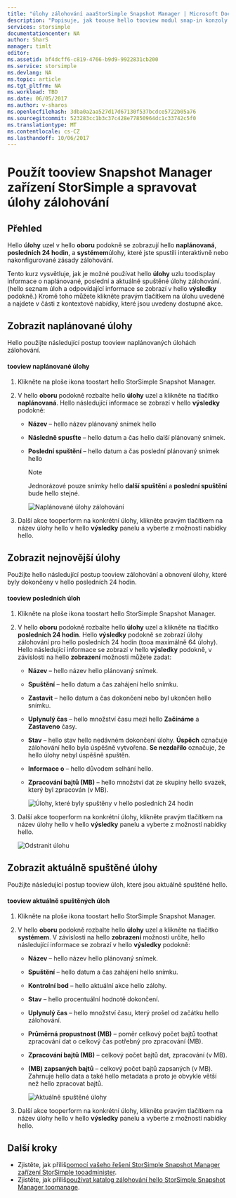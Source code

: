 ```yaml
---
title: "úlohy zálohování aaaStorSimple Snapshot Manager | Microsoft Docs"
description: "Popisuje, jak toouse hello tooview modul snap-in konzoly MMC Snapshot Manager zařízení StorSimple a spravovat naplánované, aktuálně spuštěné a dokončené úlohy zálohování."
services: storsimple
documentationcenter: NA
author: SharS
manager: timlt
editor: 
ms.assetid: bf4dcff6-c819-4766-b9d9-9922831cb200
ms.service: storsimple
ms.devlang: NA
ms.topic: article
ms.tgt_pltfrm: NA
ms.workload: TBD
ms.date: 06/05/2017
ms.author: v-sharos
ms.openlocfilehash: 3dba0a2aa527d17d67130f537bcdce5722b05a76
ms.sourcegitcommit: 523283cc1b3c37c428e77850964dc1c33742c5f0
ms.translationtype: MT
ms.contentlocale: cs-CZ
ms.lasthandoff: 10/06/2017
---
```

# <a name="use-storsimple-snapshot-manager-tooview-and-manage-backup-jobs"></a>Použít tooview Snapshot Manager zařízení StorSimple a spravovat úlohy zálohování

## <a name="overview"></a>Přehled
Hello **úlohy** uzel v hello **oboru** podokně se zobrazují hello **naplánovaná**, **posledních 24 hodin**, a **systémem**úlohy, které jste spustili interaktivně nebo nakonfigurované zásady zálohování. 

Tento kurz vysvětluje, jak je možné používat hello **úlohy** uzlu toodisplay informace o naplánované, poslední a aktuálně spuštěné úlohy zálohování. (hello seznam úloh a odpovídající informace se zobrazí v hello **výsledky** podokně.) Kromě toho můžete klikněte pravým tlačítkem na úlohu uvedené a najdete v části z kontextové nabídky, které jsou uvedeny dostupné akce.

## <a name="view-scheduled-jobs"></a>Zobrazit naplánované úlohy
Hello použijte následující postup tooview naplánovaných úlohách zálohování.

#### <a name="tooview-scheduled-jobs"></a>tooview naplánované úlohy
1. Klikněte na ploše ikona toostart hello StorSimple Snapshot Manager. 
2. V hello **oboru** podokně rozbalte hello **úlohy** uzel a klikněte na tlačítko **naplánovaná**. Hello následující informace se zobrazí v hello **výsledky** podokně:
   
   * **Název** – hello název plánovaný snímek hello
   * **Následně spusťte** – hello datum a čas hello další plánovaný snímek.
   * **Poslední spuštění** – hello datum a čas poslední plánovaný snímek hello
     
     > [!NOTE]
     > Jednorázové pouze snímky hello **další spuštění** a **poslední spuštění** bude hello stejné.
     
     ![Naplánované úlohy zálohování](./media/storsimple-snapshot-manager-manage-backup-jobs/HCS_SSM_Jobs_scheduled.png) 
3. Další akce tooperform na konkrétní úlohy, klikněte pravým tlačítkem na název úlohy hello v hello **výsledky** panelu a vyberte z možností nabídky hello.

## <a name="view-recent-jobs"></a>Zobrazit nejnovější úlohy
Použijte hello následující postup tooview zálohování a obnovení úlohy, které byly dokončeny v hello posledních 24 hodin.

#### <a name="tooview-recent-jobs"></a>tooview posledních úloh
1. Klikněte na ploše ikona toostart hello StorSimple Snapshot Manager.
2. V hello **oboru** podokně rozbalte hello **úlohy** uzel a klikněte na tlačítko **posledních 24 hodin**. Hello **výsledky** podokně se zobrazí úlohy zálohování pro hello posledních 24 hodin (tooa maximálně 64 úlohy). Hello následující informace se zobrazí v hello **výsledky** podokně, v závislosti na hello **zobrazení** možnosti můžete zadat:
   
   * **Název** – hello název hello plánovaný snímek.
   * **Spuštění** – hello datum a čas zahájení hello snímku.
   * **Zastavit** – hello datum a čas dokončení nebo byl ukončen hello snímku.
   * **Uplynulý čas** – hello množství času mezi hello **Začínáme** a **Zastaveno** časy.
   * **Stav** – hello stav hello nedávném dokončení úlohy. **Úspěch** označuje zálohování hello byla úspěšně vytvořena. **Se nezdařilo** označuje, že hello úlohy nebyl úspěšně spuštěn.
   * **Informace o** – hello důvodem selhání hello.
   * **Zpracování bajtů (MB)** – hello množství dat ze skupiny hello svazek, který byl zpracován (v MB). 
     
     ![Úlohy, které byly spuštěny v hello posledních 24 hodin](./media/storsimple-snapshot-manager-manage-backup-jobs/HCS_SSM_Jobs_Last_24_hours.png) 
3. Další akce tooperform na konkrétní úlohy, klikněte pravým tlačítkem na název úlohy hello v hello **výsledky** panelu a vyberte z možností nabídky hello.
   
    ![Odstranit úlohu](./media/storsimple-snapshot-manager-manage-backup-catalog/HCS_SSM_Delete_backup.png)

## <a name="view-currently-running-jobs"></a>Zobrazit aktuálně spuštěné úlohy
Použijte následující postup tooview úloh, které jsou aktuálně spuštěné hello.

#### <a name="tooview-currently-running-jobs"></a>tooview aktuálně spuštěných úloh
1. Klikněte na ploše ikona toostart hello StorSimple Snapshot Manager.
2. V hello **oboru** podokně rozbalte hello **úlohy** uzel a klikněte na tlačítko **systémem**. V závislosti na hello **zobrazení** možnosti určíte, hello následující informace se zobrazí v hello **výsledky** podokně:
   
   * **Název** – hello název hello plánovaný snímek.
   * **Spuštění** – hello datum a čas zahájení hello snímku.
   * **Kontrolní bod** – hello aktuální akce hello zálohy.
   * **Stav** – hello procentuální hodnotě dokončení.
   * **Uplynulý čas** – hello množství času, který prošel od začátku hello zálohování. 
   * **Průměrná propustnost (MB)** – poměr celkový počet bajtů toothat zpracování dat o celkový čas potřebný pro zpracování (MB).
   * **Zpracování bajtů (MB)** – celkový počet bajtů dat, zpracování (v MB).
   * **(MB) zapsaných bajtů** – celkový počet bajtů zapsaných (v MB). Zahrnuje hello data a také hello metadata a proto je obvykle větší než hello zpracovat bajtů.
     
     ![Aktuálně spuštěné úlohy](./media/storsimple-snapshot-manager-manage-backup-jobs/HCS_SSM_Jobs_running.png)
3. Další akce tooperform na konkrétní úlohy, klikněte pravým tlačítkem na název úlohy hello v hello **výsledky** panelu a vyberte z možností nabídky hello.

## <a name="next-steps"></a>Další kroky
* Zjistěte, jak příliš[pomocí vašeho řešení StorSimple Snapshot Manager zařízení StorSimple tooadminister](storsimple-snapshot-manager-admin.md).
* Zjistěte, jak příliš[používat katalog zálohování hello StorSimple Snapshot Manager toomanage](storsimple-snapshot-manager-manage-backup-catalog.md).

